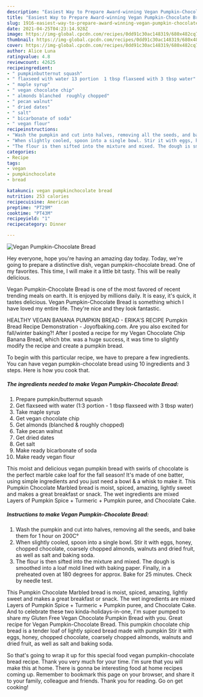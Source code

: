 ```yaml
---
description: "Easiest Way to Prepare Award-winning Vegan Pumpkin-Chocolate Bread"
title: "Easiest Way to Prepare Award-winning Vegan Pumpkin-Chocolate Bread"
slug: 1916-easiest-way-to-prepare-award-winning-vegan-pumpkin-chocolate-bread
date: 2021-04-25T04:23:14.928Z
image: https://img-global.cpcdn.com/recipes/0dd91c30ac148319/680x482cq70/vegan-pumpkin-chocolate-bread-recipe-main-photo.jpg
thumbnail: https://img-global.cpcdn.com/recipes/0dd91c30ac148319/680x482cq70/vegan-pumpkin-chocolate-bread-recipe-main-photo.jpg
cover: https://img-global.cpcdn.com/recipes/0dd91c30ac148319/680x482cq70/vegan-pumpkin-chocolate-bread-recipe-main-photo.jpg
author: Alice Luna
ratingvalue: 4.8
reviewcount: 42625
recipeingredient:
- " pumpkinbutternut squash"
- " flaxseed with water 13 portion  1 tbsp flaxseed with 3 tbsp water"
- " maple syrup"
- " vegan chocolate chip"
- " almonds blanched  roughly chopped"
- " pecan walnut"
- " dried dates"
- " salt"
- " bicarbonate of soda"
- " vegan flour"
recipeinstructions:
- "Wash the pumpkin and cut into halves, removing all the seeds, and bake them for 1 hour on 200C°"
- "When slightly cooled, spoon into a single bowl. Stir it with eggs, honey, chopped chocolate, coarsely chopped almonds, walnuts and dried fruit, as well as salt and baking soda."
- "The flour is then sifted into the mixture and mixed. The dough is smoothed into a loaf mold lined with baking paper. Finally, in a preheated oven at 180 degrees for approx. Bake for 25 minutes. Check by needle test."
categories:
- Recipe
tags:
- vegan
- pumpkinchocolate
- bread

katakunci: vegan pumpkinchocolate bread 
nutrition: 253 calories
recipecuisine: American
preptime: "PT29M"
cooktime: "PT43M"
recipeyield: "1"
recipecategory: Dinner

---
```



![Vegan Pumpkin-Chocolate Bread](https://img-global.cpcdn.com/recipes/0dd91c30ac148319/680x482cq70/vegan-pumpkin-chocolate-bread-recipe-main-photo.jpg)

Hey everyone, hope you're having an amazing day today. Today, we're going to prepare a distinctive dish, vegan pumpkin-chocolate bread. One of my favorites. This time, I will make it a little bit tasty. This will be really delicious.

Vegan Pumpkin-Chocolate Bread is one of the most favored of recent trending meals on earth. It is enjoyed by millions daily. It is easy, it's quick, it tastes delicious. Vegan Pumpkin-Chocolate Bread is something which I have loved my entire life. They're nice and they look fantastic.

HEALTHY VEGAN BANANA PUMPKIN BREAD - ERIKA&#39;S RECIPE Pumpkin Bread Recipe Demonstration - Joyofbaking.com. Are you also excited for fall/winter baking?! After I posted a recipe for my Vegan Chocolate Chip Banana Bread, which btw. was a huge success, it was time to slightly modify the recipe and create a pumpkin bread.


To begin with this particular recipe, we have to prepare a few ingredients. You can have vegan pumpkin-chocolate bread using 10 ingredients and 3 steps. Here is how you cook that.

<!--inarticleads1-->

##### The ingredients needed to make Vegan Pumpkin-Chocolate Bread:

1. Prepare  pumpkin/butternut squash
1. Get  flaxseed with water (1:3 portion - 1 tbsp flaxseed with 3 tbsp water)
1. Take  maple syrup
1. Get  vegan chocolate chip
1. Get  almonds (blanched &amp; roughly chopped)
1. Take  pecan walnut
1. Get  dried dates
1. Get  salt
1. Make ready  bicarbonate of soda
1. Make ready  vegan flour


This moist and delicious vegan pumpkin bread with swirls of chocolate is the perfect marble cake loaf for the fall season! It&#39;s made of one batter, using simple ingredients and you just need a bowl &amp; a whisk to make it. This Pumpkin Chocolate Marbled bread is moist, spiced, amazing, lightly sweet and makes a great breakfast or snack. The wet ingredients are mixed Layers of Pumpkin Spice + Turmeric + Pumpkin puree, and Chocolate Cake. 

<!--inarticleads2-->

##### Instructions to make Vegan Pumpkin-Chocolate Bread:

1. Wash the pumpkin and cut into halves, removing all the seeds, and bake them for 1 hour on 200C°
1. When slightly cooled, spoon into a single bowl. Stir it with eggs, honey, chopped chocolate, coarsely chopped almonds, walnuts and dried fruit, as well as salt and baking soda.
1. The flour is then sifted into the mixture and mixed. The dough is smoothed into a loaf mold lined with baking paper. Finally, in a preheated oven at 180 degrees for approx. Bake for 25 minutes. Check by needle test.


This Pumpkin Chocolate Marbled bread is moist, spiced, amazing, lightly sweet and makes a great breakfast or snack. The wet ingredients are mixed Layers of Pumpkin Spice + Turmeric + Pumpkin puree, and Chocolate Cake. And to celebrate these two kinda-holidays-in-one, I&#39;m super pumped to share my Gluten Free Vegan Chocolate Pumpkin Bread with you. Great recipe for Vegan Pumpkin-Chocolate Bread. This pumpkin chocolate chip bread is a tender loaf of lightly spiced bread made with pumpkin Stir it with eggs, honey, chopped chocolate, coarsely chopped almonds, walnuts and dried fruit, as well as salt and baking soda. 

So that's going to wrap it up for this special food vegan pumpkin-chocolate bread recipe. Thank you very much for your time. I'm sure that you will make this at home. There is gonna be interesting food at home recipes coming up. Remember to bookmark this page on your browser, and share it to your family, colleague and friends. Thank you for reading. Go on get cooking!
